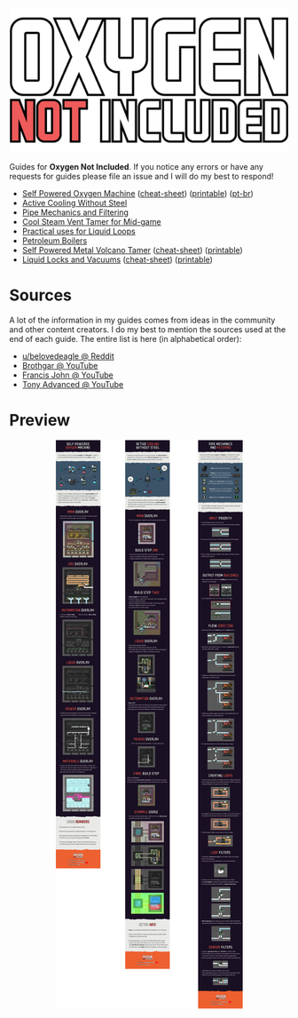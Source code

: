 <p align="center">
  <img src="./assets/oxygen-not-includedgamelogo.png">
</p>

Guides for **Oxygen Not Included**. If you notice any errors or have any requests for guides please file an issue and I will do my best to respond!

- [Self Powered Oxygen Machine](./self-powered-oxygen-machine/self-powered-oxygen-machine.png) ([cheat-sheet](./self-powered-oxygen-machine/self-powered-oxygen-machine-cheat-sheet.png)) ([printable](./self-powered-oxygen-machine/self-powered-oxygen-machine-printable.png)) ([pt-br](./self-powered-oxygen-machine/self-powered-oxygen-machine-pt-br.png))
- [Active Cooling Without Steel](./active-cooling-without-steel/active-cooling-without-steel.png)
- [Pipe Mechanics and Filtering](./pipe-mechanics-and-filtering/pipe-mechanics-and-filtering.png)
- [Cool Steam Vent Tamer for Mid-game](./cool-steam-vent-tamer-for-mid-game/cool-steam-vent-tamer-for-mid-game.png)
- [Practical uses for Liquid Loops](./practical-uses-for-liquid-loops/practical-uses-for-liquid-loops.png)
- [Petroleum Boilers](./petroleum-boilers/petroleum-boilers.png)
- [Self Powered Metal Volcano Tamer](./self-powered-metal-volcano-tamer/self-powered-metal-volcano-tamer.png) ([cheat-sheet](./self-powered-metal-volcano-tamer/self-powered-metal-volcano-tamer-cheat-sheet.png)) ([printable](./self-powered-metal-volcano-tamer/self-powered-metal-volcano-tamer-printable.png))
- [Liquid Locks and Vacuums](./liquid-locks-and-vacuums/liquid-locks-and-vacuums.png) ([cheat-sheet](./liquid-locks-and-vacuums/liquid-locks-and-vacuums-cheat-sheet.png)) ([printable](./liquid-locks-and-vacuums/liquid-locks-and-vacuums-printable.png))

# Sources

A lot of the information in my guides comes from ideas in the community and other content creators. I do my best to mention the sources used at the end of each guide. The entire list is here (in alphabetical order):

- [u/belovedeagle @ Reddit](https://redd.it/fuxen5)
- [Brothgar @ YouTube](https://www.youtube.com/channel/UC1BZnq-fX0Ea4ka4d8cnc0w)
- [Francis John @ YouTube](https://www.youtube.com/channel/UCk6C1z_ErW4XssWUdDSfV7Q)
- [Tony Advanced @ YouTube](https://www.youtube.com/channel/UC3LfCJ2vQi-vSP6JXLG6l5w)

# Preview

<p align="center">
  <img src="./assets/oni-guides-preview.png">
</p>
